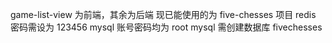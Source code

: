 game-list-view 为前端，其余为后端
现已能使用的为 five-chesses 项目
redis 密码需设为 123456
mysql 账号密码均为 root
mysql 需创建数据库 fivechesses
